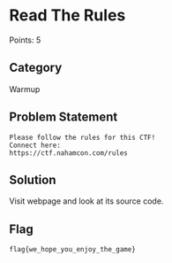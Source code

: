 # Read The Rules
Points: 5
## Category
Warmup
## Problem Statement
```
Please follow the rules for this CTF!
Connect here:
https://ctf.nahamcon.com/rules
```
## Solution
Visit webpage and look at its source code.
## Flag
```
flag{we_hope_you_enjoy_the_game}
```
